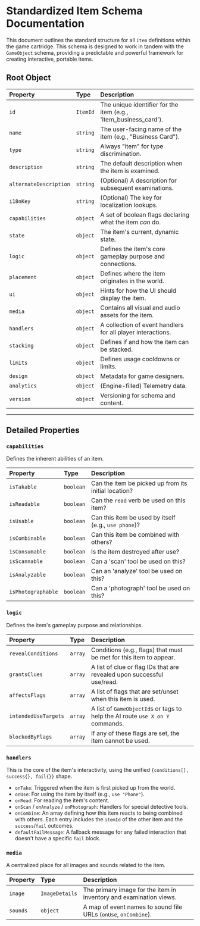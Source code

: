 
# Standardized Item Schema Documentation

This document outlines the standard structure for all `Item` definitions within the game cartridge. This schema is designed to work in tandem with the `GameObject` schema, providing a predictable and powerful framework for creating interactive, portable items.

## Root Object

| Property | Type | Description |
| :--- | :--- | :--- |
| `id` | `ItemId` | The unique identifier for the item (e.g., 'item_business_card'). |
| `name` | `string` | The user-facing name of the item (e.g., "Business Card"). |
| `type` | `string` | Always "item" for type discrimination. |
| `description` | `string` | The default description when the item is examined. |
| `alternateDescription`| `string` | (Optional) A description for subsequent examinations. |
| `i18nKey` | `string` | (Optional) The key for localization lookups. |
| `capabilities` | `object` | A set of boolean flags declaring what the item *can* do. |
| `state` | `object` | The item's current, dynamic state. |
| `logic` | `object` | Defines the item's core gameplay purpose and connections. |
| `placement`| `object`| Defines where the item originates in the world. |
| `ui` | `object` | Hints for how the UI should display the item. |
| `media` | `object` | Contains all visual and audio assets for the item. |
| `handlers` | `object` | A collection of event handlers for all player interactions. |
| `stacking` | `object` | Defines if and how the item can be stacked. |
| `limits` | `object` | Defines usage cooldowns or limits. |
| `design` | `object` | Metadata for game designers. |
| `analytics` | `object` | (Engine-filled) Telemetry data. |
| `version` | `object` | Versioning for schema and content. |

---

## Detailed Properties

### `capabilities`
Defines the inherent abilities of an item.

| Property | Type | Description |
| :--- | :--- | :--- |
| `isTakable` | `boolean` | Can the item be picked up from its initial location? |
| `isReadable` | `boolean` | Can the `read` verb be used on this item? |
| `isUsable` | `boolean` | Can this item be used by itself (e.g., `use phone`)? |
| `isCombinable` | `boolean` | Can this item be combined with others? |
| `isConsumable` | `boolean` | Is the item destroyed after use? |
| `isScannable` | `boolean` | Can a 'scan' tool be used on this? |
| `isAnalyzable` | `boolean` | Can an 'analyze' tool be used on this? |
| `isPhotographable` | `boolean` | Can a 'photograph' tool be used on this? |

### `logic`
Defines the item's gameplay purpose and relationships.

| Property | Type | Description |
| :--- | :--- | :--- |
| `revealConditions` | `array` | Conditions (e.g., flags) that must be met for this item to appear. |
| `grantsClues` | `array` | A list of clue or flag IDs that are revealed upon successful use/read. |
| `affectsFlags` | `array` | A list of flags that are set/unset when this item is used. |
| `intendedUseTargets`| `array` | A list of `GameObjectId`s or tags to help the AI route `use X on Y` commands. |
| `blockedByFlags` | `array` | If any of these flags are set, the item cannot be used. |

### `handlers`
This is the core of the item's interactivity, using the unified `{conditions[], success{}, fail{}}` shape.

*   `onTake`: Triggered when the item is first picked up from the world.
*   `onUse`: For using the item by itself (e.g., `use "Phone"`).
*   `onRead`: For reading the item's content.
*   `onScan` / `onAnalyze` / `onPhotograph`: Handlers for special detective tools.
*   `onCombine`: An array defining how this item reacts to being combined with others. Each entry includes the `itemId` of the other item and the `success`/`fail` outcomes.
*   `defaultFailMessage`: A fallback message for any failed interaction that doesn't have a specific `fail` block.

### `media`
A centralized place for all images and sounds related to the item.

| Property | Type | Description |
| :--- | :--- | :--- |
| `image` | `ImageDetails` | The primary image for the item in inventory and examination views. |
| `sounds` | `object` | A map of event names to sound file URLs (`onUse`, `onCombine`). |
